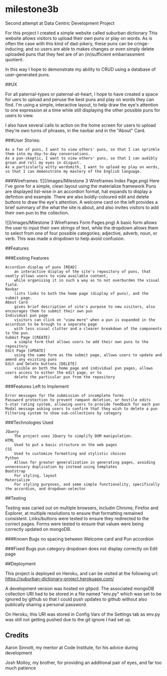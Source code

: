 # milestone3b
Second attempt at Data Centric Development Project

For this project I created a simple website called suburban dictionary 
This website allows visitors to upload their own puns or play on words.
As is often the case with this kind of dad-jokery, these puns can be cringe-inducing;
and so users are able to makes changes or even simply delete uploaded puns 
that they feel are of an (in)sufficient embarrassment quotient.

In this way I hope to demonstrate my ability to CRUD using a database of user-generated puns.

##UX

For all paternal-types or paternal-at-heart, I hope to have created a space for uers to upload and peruse the best 
puns and play on words they can find. I'm using a simple, interactive layout, to help draw the eye's attention to one 
expression at a time while still displaying the other possible puns for users to view.

I also have several calls to action on the home screen for users to upload they're own turns of phrases, in the navbar
and in the "About" Card.

###User Stories:

    As a fan of puns, I want to view others' puns, so that I can sprinkle them into my day-to-day conversations.
    As a pun-skeptic, I want to view others' puns, so that I can audibly groan and roll my eyes in disgust.
    As a particularly witty wordsmith, I want to upload my play on words, so that I can demonstrate my mastery of the English language.

###Wireframes:
![](/images/Milestone 3 Wireframes Index Page.png)
Here I've gone for a simple, clean layout using the materialize framework
Puns are displayed list-wise in an accordion format, hat expands to display a defintion and example.
There are also boldly-coloured edit and delete buttons to draw the eye's attention.
A welcome card on the left provides a brief summary of the what the site is about, and also invites visitors to add their own pun to the collection.

![](/images/Milestone 3 Wireframes Form Pages.png)
A basic form allows the user to input their own strings of text,
while the dropdown allows them to select from one of four possible categories; adjective, adverb, noun, or verb.
This was made a dropdown to help avoid confusion.

##Features

###Existing Features

    Accordion display of puns [READ]
        an interactive display of the site's repository of puns, that neatly allows users to view available content,
        while organising it in such a way as to not overburden the visual field.
    Navbar
        lists links to both the home page (display of puns), and the submit page.
    About Card
        gives brief description of site's purpose to new visitors, also encourages them to submit their own pun
    Individual pun page
        visitors can click on "view more" when a pun is expanded in the accordion to be brough to a separate page 
        with less visual clutter and a clearer breakdown of the components to the pun.
    Submit Page [CREATE]
        a simple form that allows users to add their own puns to the repository
    Edit Page [UPDATE]
        using the same form as the submit page, allows users to update and amend any existing puns
    Edit and Delete buttons [DELETE]
        visible on both the home page and individual pun pages, allows users access to either the edit page, or to
        delete the particular pun from the repository

###Features Left to Implement

    Error messages for the submission of incomplete forms
    Password protection to prevent rampant deletion, or hostile edits
    5-star rating system, allowing users to provide feedback for each pun
    Modal message asking users to confirm that they wish to delete a pun
    Filtering system to show sub-collections by category

###Technologies Used

    JQuery
        The project uses JQuery to simplify DOM manipulation.
    HTML
        Used to put a basic structure on the web pages
    CSS
        Used to customize formatting and stylistic choices
    Python
        Allows for greater generalization in generating pages, avoiding unnecessary duplication by instead using templates
    Bootstrap
        For styling, layout
    Materialize
        For styling purposes, and some simple functionality, specifically the accordion, and dropdown-selector
    
##Testing

Testing was caried out on multiple browsers, includin Chrome, Firefox and Explorer, at multiple resolutions to ensure that formatting remained consistent.
Links/buttons were tested to ensure they redirected to the correct pages.
Forms were tested to ensure that values were being correctly updated on mongoDB.

###Known Bugs
    no spacing between Welcome card and Pun accordion

###Fixed Bugs
    pun category dropdown does not display correctly on Edit page

##Deployment

This project is deployed on Heroku, and can be visited at the following url: 
    https://suburban-dictionary-project.herokuapp.com/

A development version was hosted on gitpod. 
The  associated mongoDB collection URI had to be stored in a file named "env.py" which was set to be ignored by github
so that I could push updates to github without also publically sharing a personal password.

On Heroku, this URI was stored in Config Vars of the Settings tab as env.py was still not getting pushed due to the git ignore I had set up.

## Credits
Aaron Sinnott, my mentor at Code Institute, for his advice during development

Josh Molloy, my brother, for providing an additional pair of eyes, and far too much patience